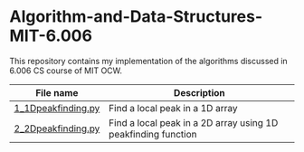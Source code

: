 # Algorithm-and-Data-Structures-MIT-6.006
This repository contains my implementation of the algorithms discussed in 6.006 CS course of MIT OCW.

| **File name** | **Description** |
| ------------- | ------------- |
| [1_1Dpeakfinding.py](https://github.com/RuchikaVermaVaid/Algorithm-and-Data-Structures-MIT-6.006/blob/master/1Dpeakfinding.py) | Find a local peak in a 1D array |
| [2_2Dpeakfinding.py](https://github.com/RuchikaVermaVaid/Algorithm-and-Data-Structures-MIT-6.006/blob/master/2Dpeakfinding.py) | Find a local peak in a 2D array using 1D peakfinding function |


